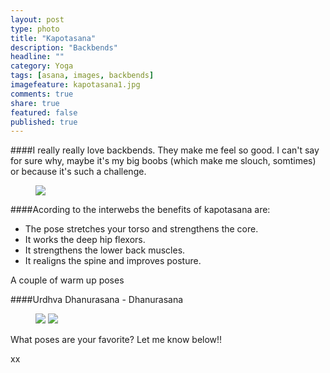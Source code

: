 ```yaml
---
layout: post
type: photo
title: "Kapotasana"
description: "Backbends"
headline: ""
category: Yoga
tags: [asana, images, backbends]
imagefeature: kapotasana1.jpg
comments: true
share: true
featured: false
published: true
---
```


####I really really love backbends.
They make me feel so good.  I can't say for sure why, maybe it's my big boobs (which make me slouch, somtimes) or because it's such a challenge.

<figure>
	<img src="http://i1208.photobucket.com/albums/cc370/apegg23/kapotasana1_zps0qizgryz.jpg">
</figure>


####Acording to the interwebs the benefits of kapotasana are:
* The pose stretches your torso and strengthens the core.
* It works the deep hip flexors.
* It strengthens the lower back muscles.
* It realigns the spine and improves posture.

A couple of warm up poses

####Urdhva Dhanurasana - Dhanurasana

<figure>
	<img src="http://i1208.photobucket.com/albums/cc370/apegg23/wheelpose_zpstusn1atp.jpg">
	<img src="http://i1208.photobucket.com/albums/cc370/apegg23/bowpose_zps78psffse.jpg">
</figure>

What poses are your favorite? Let me know below!!

xx